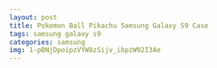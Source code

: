 ```yaml
---
layout: post
title: Pokemon Ball Pikachu Samsung Galaxy S9 Case
tags: samsung galaxy s9
categories: samsung
img: 1-pBNjDpoipzVYW8zSijv_ibpzW92I3Ae
---
```

